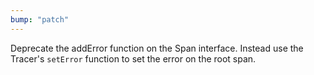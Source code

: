 ```yaml
---
bump: "patch"
---
```


Deprecate the addError function on the Span interface. Instead use the Tracer's `setError` function to set the error on the root span.
